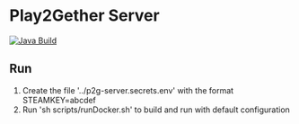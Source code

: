 # Play2Gether Server

[![Java Build](https://github.com/marcschuler/play2getherIO-server/actions/workflows/maven.yml/badge.svg)](https://github.com/marcschuler/play2getherIO-server/actions/workflows/maven.yml)

## Run
1. Create the file '../p2g-server.secrets.env' with the format STEAMKEY=abcdef
2. Run 'sh scripts/runDocker.sh' to build and run with default configuration
